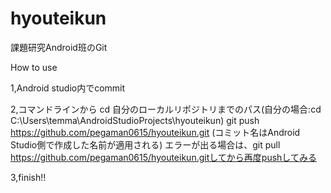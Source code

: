 # hyouteikun

課題研究Android班のGit

How to use

1,Android studio内でcommit

2,コマンドラインから
cd 自分のローカルリポジトリまでのパス(自分の場合:cd C:\Users\temma\AndroidStudioProjects\hyouteikun)
git push https://github.com/pegaman0615/hyouteikun.git
(コミット名はAndroid Studio側で作成した名前が適用される)
エラーが出る場合は、git pull https://github.com/pegaman0615/hyouteikun.gitしてから再度pushしてみる

3,finish!!

